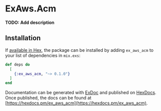 # ExAws.Acm

**TODO: Add description**

## Installation

If [available in Hex](https://hex.pm/docs/publish), the package can be installed
by adding `ex_aws_acm` to your list of dependencies in `mix.exs`:

```elixir
def deps do
  [
    {:ex_aws_acm, "~> 0.1.0"}
  ]
end
```

Documentation can be generated with [ExDoc](https://github.com/elixir-lang/ex_doc)
and published on [HexDocs](https://hexdocs.pm). Once published, the docs can
be found at [https://hexdocs.pm/ex_aws_acm](https://hexdocs.pm/ex_aws_acm).

